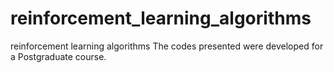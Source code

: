 # reinforcement_learning_algorithms
reinforcement learning algorithms
The codes presented were developed for a Postgraduate course.